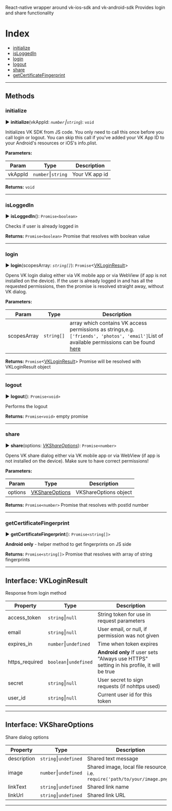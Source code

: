 React-native wrapper around vk-ios-sdk and vk-android-sdk Provides login and share functionality

# Index

* [initialize](#initialize)
* [isLoggedIn](#isloggedin)
* [login](#login)
* [logout](#logout)
* [share](#share)
* [getCertificateFingerprint](#getcertificatefingerprint)

---
## Methods

### initialize

► **initialize**(vkAppId: *`number`⎮`string`*): `void`

Initializes VK SDK from JS code. You only need to call this once before you call login or logout. You can skip this call if you've added your VK App ID to your Android's resources or iOS's info.plist.

**Parameters:**

| Param | Type | Description |
| ------ | ------ | ------ |
| vkAppId | `number`⎮`string`   |  Your VK app id |

**Returns:** `void`

___

### isLoggedIn

► **isLoggedIn**(): `Promise<boolean>`

Checks if user is already logged in

**Returns:** `Promise<boolean>`
Promise that resolves with boolean value

___

### login

► **login**(scopesArray: *`string[]`*): `Promise`<[VKLoginResult](#interface-vkloginresult)>

Opens VK login dialog either via VK mobile app or via WebView (if app is not installed on the device). If the user is already logged in and has all the requested permissions, then the promise is resolved straight away, without VK dialog.

**Parameters:**

| Param | Type | Description |
| ------ | ------ | ------ |
| scopesArray | `string[]`   |  array which contains VK access permissions as strings,e.g. `['friends', 'photos', 'email']`List of available permissions can be found [here](https://new.vk.com/dev/permissions) |

**Returns:** `Promise`<[VKLoginResult](#interface-vkloginresult)>
Promise will be resolved with VKLoginResult object

___

### logout

► **logout**(): `Promise<void>`

Performs the logout

**Returns:** `Promise<void>`
empty promise

___

### share

► **share**(options: *[VKShareOptions](#interface-vkshareoptions)*): `Promise<number>`

Opens VK share dialog either via VK mobile app or via WebView (if app is not installed on the device). Make sure to have correct permissions!

**Parameters:**

| Param | Type | Description |
| ------ | ------ | ------ |
| options | [VKShareOptions](#interface-vkshareoptions)   |  VKShareOptions object |

**Returns:** `Promise<number>`
Promise that resolves with postId number

___

### getCertificateFingerprint

► **getCertificateFingerprint**(): `Promise<string[]>`

**Android only** - helper method to get fingerprints on JS side

**Returns:** `Promise<string[]>`
Promise that resolves with array of string fingerprints

___

## Interface: VKLoginResult

Response from login method

| Property | Type | Description |
| ------ | ------ | ------ |
| access_token | `string`⎮`null`   |  String token for use in request parameters |
| email | `string`⎮`null`   |  User email, or null, if permission was not given |
| expires_in | `number`⎮`undefined`   |  Time when token expires |
| https_required | `boolean`⎮`undefined`   |  **Android only** If user sets "Always use HTTPS" setting in his profile, it will be true |
| secret | `string`⎮`null`   |  User secret to sign requests (if nohttps used)  |
| user_id | `string`⎮`null`   |  Current user id for this token  |

___

## Interface: VKShareOptions

Share dialog options

| Property | Type | Description |
| ------ | ------ | ------ |
| description | `string`⎮`undefined`   |  Shared text message |
| image | `number`⎮`undefined`   |  Shared image, local file resource, i.e. `require('path/to/your/image.png')` |
| linkText | `string`⎮`undefined`   |  Shared link name |
| linkUrl | `string`⎮`undefined`   |  Shared link URL |

___
